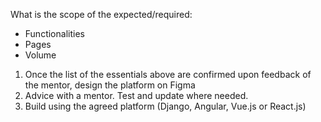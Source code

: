 What is the scope of the expected/required:

- Functionalities
- Pages
- Volume

1. Once the list of the essentials above are confirmed upon feedback of the mentor, design the platform on Figma
2. Advice with a mentor. Test and update where needed.
3. Build using the agreed platform (Django, Angular, Vue.js or React.js)